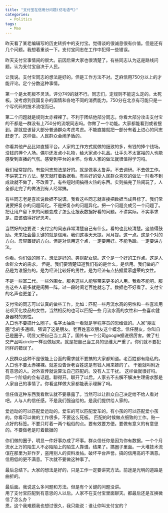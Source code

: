 ```yaml
---
title: "支付宝在信用分问题(仿毛语气)"
categories:
  - Politics
tags:
  - Mao
---
```


昨天看了某老编辑写的历史转折中的支付宝。觉得谈的很诚恳很有价值。但是还有几个问题。我想着重谈一下。支付宝同志在工作中犯得一些错误。

昨天支付宝事情闹的很大。前因后果大家也很清楚了。有些同志认为这是路线问题。认为支付宝自决于人民。

让我说。支付宝同志的想法是好的。但是工作方法不对。芝麻信用750分以上的才能评论。定个分数这种事情。 

第一个是太死板不灵活。评分749的就不行。同志们，定规则不能这么定的。太死板。没考虑到我国复杂的国情和各地不同的消费能力。750分在北京有可能只是一个写代码的技术流氓而已。

第二个问题就是规则太赤裸裸了。不利于团结他部分同志。你看大部分攻击支付宝的不都是一群没有上750分的流氓同志吗。你做了一个功能。大家都能看到或者搜到。那就应该替大部分普通群众考虑考虑。不能直接就把一部分有着上进心的同志赶走了。这样做。人民群众会闹矛盾的。

你看其他产品比如直播平台。人家的工作方式就做的细致的多，有钱的捧个钱场。没钱的捧个人场。偶尔还发点小礼物，给大家点小礼品。让手头不太富裕的人也能感受到直播的气氛。感受到平台的关怀。你看人家的做法就很值得学习吗。

我们经常提的。有些同志想法是好的。就是做事太鲁莽。不去调研。不去做工作。不讲究工作方法。整天就盯着数据看。有些好的受人民群众喜欢的做法一时看不到成效就不做了，不改善了。有些短时间搞得火热的东西。实则搞完了热闹玩了，人全都走完了的做法到有人经常搞。
   
有些同志老是喜欢说数据不说谎。我看这些同志就直接把数据当成目标了。我们常说要把复杂的问题简化。不是把复杂的问题异化。把一个问题变成另一个问题了。把让用户留下来的问题变成了怎么让报表数据好看的问题。不讲实际。不实事求是。应该值得好好思考。

当然好的也要说：支付宝的同志非常清楚自己有什么。看的也比较清楚。这值得鼓励。未来社会最关键的就是信用。我们这事天天提。月月提。这一点。这是个对的方向。毋容置疑的方向。但是对信用这个点，一定要用好。不能毛躁。一定要讲方法。

你看。你们做的圈子。想法是好的。男财配女貌。这个是一个好的工作点。这是人命群众大的需求。
但是。我们要清楚知道我们有的是什么。是信用。我们做的产品是为谁服务的。是为经济比较好的男性。是为经济有点拮据爱慕虚荣的女性。

不是一些富二代。一些外围女。服务这些人能够带来更多的人用。我看不能吧。服务这些人最多就是闹腾一阵。过一段时间老百姓就忘了。数据也不好看了。支付宝的名声也更差了。   

支付宝的同志可以认真的做些工作。比如：匹配一些月流水高的男性和一些喜欢用花呗买化妆品的女性。当然相反的也可以匹配一些 月流水高的女性和一些喜欢健身器材的男性。  
入口也不要搞什么圈子。名字太抽象一看就是学程序员的思维做的。人家“朋友圈“念的多通顺。强调了这是朋友。老百姓喜欢朋友这个概念。信任朋友。你叫自己是圈子。明显又把自己当工具了。国外有一个公司google据说很厉害。做了社交产品叫circle一样没做起来。就是把自己当工具的思维太严重了。你们就不要犯同样的错误了。

人民群众这种不是很能上台面的需求就不要搞的大家都知道。老百姓都有隐私的。入口也不要太赤裸裸。就差没告诉老百姓这是有钱人用来嫖的了。
干脆就叫附近有意思的人。对外宣传就说算法自己匹配的。没有人工干扰。
这样做就很好吗。同一个阶级的会有话题。聊得开。聊开了以后。人家去不去解不解决生理需求那是人家自己的事情了。你看这样做大家都能表示理解了吗。

信任值这种东西我看默认就不要暴露了。当然可以让群众自己决定给不给人看对吧。人与人的信任感。不是我们强迫给的。是我们提供给人家的。

爱运动的可以匹配爱运动的。爱车的可以匹配爱车的。有小孩的可以匹配爱小孩的。你看可以做的工作很多。不要这么死板。
匹配的时候做点细致的工作。贴一点好的标签。不要只盯着一两个粗俗的点。要有效要方便。要做有意义的有意思的。不要做老是盯着数据的

你们做的圈子，明显一件好事办成了坏事。群众信任你是因为你有数据。一个个月流水上万的陌生人不必陌陌上的陌生人靠谱。结果了。搞圈子里面。一大堆技术流氓在那里为非作歹，盗用别人的资料发帖。破坏平台声誉。搞的信用高的不满意。信用低的更不满意。下次就不要做这种事了。

最后总结下。大家的想法是好的，只是工作一定要讲究方法。前途是光明的道路是曲折的。

最后面。我说这么多问题和方法。但是有个关键的问题没讲。   
   用了支付宝匹配到有意思的人以后。人家不在支付宝里面聊天。都最后还是互换微信了怎么办？   
   恩。这个我难题我也想过很久，我只能说：谁让你叫支付宝的？  














